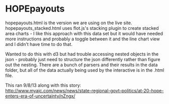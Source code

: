 HOPEpayouts
===========
hopepayouts.html is the version we are using on the live site. hopepayouts_stacked.html uses flot.js's stacking plugin to create stacked area charts - I like this approach with this data set but it would have needed more instructions and probably a toggle between it and the line chart view and I didn't have time to do that.

Wanted to do this with d3 but had trouble accessing nested objects in the json - probably just need to structure the json differently rather than figure out the nesting. There are a bunch of parsers and their results in the data folder, but all of the data actually being used by the interactive is in the .html file. 

This ran 9/8/13 along with this story: http://www.myajc.com/news/news/state-regional-govt-politics/at-20-hope-enters-era-of-uncertainty/nZngx/

